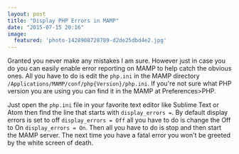 ```yaml
---
layout: post
title: "Display PHP Errors in MAMP"
date: "2015-07-15 20:16"
image:
  featured: 'photo-1428908728789-d2de25dbd4e2.jpg'
---
```


Granted you never make any mistakes I am sure. However just in case you do you can  easily enable error reporting on MAMP to help catch the obvious ones. All you have to do is edit the `php.ini` in the MAMP directory `/Applications/MAMP/conf/php{Version}/php.ini`. If you're not sure what PHP version you are using you can find it in the MAMP at Preferences>PHP.

Just open the `php.ini` file in your favorite text editor like Sublime Text or Atom then find the line that starts with `display_errors =`. By default display errors is set to off `display_errors = Off` all you have to do is change the Off to On `display_errors = On`.  Then all you have to do is stop and then start the MAMP server. The next time you have a fatal error you won't be greeted by the white screen of death.